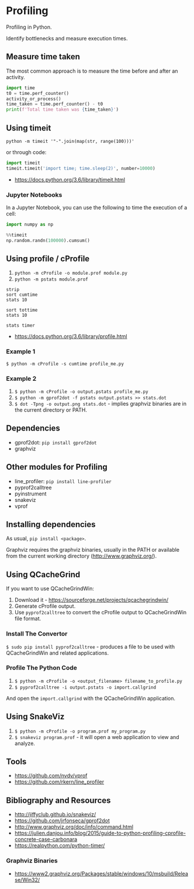 # Profiling

Profiling in Python.

Identify bottlenecks and measure execution times.

## Measure time taken

The most common approach is to measure the time before and after an activity.

```python
import time
t0 = time.perf_counter()
activity_or_process()
time_taken = time.perf_counter() - t0
print(f'Total time taken was {time_taken}')
```

## Using timeit

`python -m timeit '"-".join(map(str, range(100)))'`

or through code:

```python
import timeit
timeit.timeit('import time; time.sleep(2)', number=10000)
```

- https://docs.python.org/3.6/library/timeit.html

### Jupyter Notebooks

In a Jupyter Notebook, you can use the following to time the execution of a cell:

```python
import numpy as np

%%timeit
np.random.randn(100000).cumsum()
```

## Using profile / cProfile

1. `python -m cProfile -o module.prof module.py`
2. `python -m pstats module.prof`

```
strip
sort cumtime
stats 10

sort tottime
stats 10

stats timer
```

- https://docs.python.org/3.6/library/profile.html

### Example 1

`$ python -m cProfile -s cumtime profile_me.py`

### Example 2

1. `$ python -m cProfile -o output.pstats profile_me.py`
2. `$ python -m gprof2dot -f pstats output.pstats >> stats.dot`
3. `$ dot -Tpng -o output.png stats.dot` - implies graphviz binaries are in the current directory or PATH.

## Dependencies

- gprof2dot: `pip install gprof2dot`
- graphviz

## Other modules for Profiling

- line_profiler: `pip install line-profiler`
- pyprof2calltree
- pyinstrument
- snakeviz
- vprof

## Installing dependencies

As usual, `pip install <package>`.

Graphviz requires the graphviz binaries, usually in the PATH or available from the current working directory (http://www.graphviz.org/).

## Using QCacheGrind

If you want to use QCacheGrindWin:

1) Download it - https://sourceforge.net/projects/qcachegrindwin/
2) Generate cProfile output.
3) Use `pyprof2calltree` to convert the cProfile output to QCacheGrindWin file format.

### Install The Convertor

`$ sudo pip install pyprof2calltree` - produces a file to be used with QCacheGrindWin and related applications.

### Profile The Python Code

1. `$ python -m cProfile -o <output_filename> filename_to_profile.py`
2. `$ pyprof2calltree -i output.pstats -o import.callgrind`

And open the `import.callgrind` with the QCacheGrindWin application.

## Using SnakeViz

1. `$ python -m cProfile -o program.prof my_program.py`
2. `$ snakeviz program.prof` - it will open a web application to view and analyze.

## Tools

- https://github.com/nvdv/vprof
- https://github.com/rkern/line_profiler

## Bibliography and Resources

- http://jiffyclub.github.io/snakeviz/
- https://github.com/jrfonseca/gprof2dot
- http://www.graphviz.org/doc/info/command.html
- https://julien.danjou.info/blog/2015/guide-to-python-profiling-cprofile-concrete-case-carbonara
- https://realpython.com/python-timer/

### Graphviz Binaries

- https://www2.graphviz.org/Packages/stable/windows/10/msbuild/Release/Win32/
